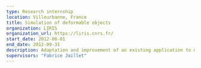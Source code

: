 ```yaml
---
type: Research internship
location: Villeurbanne, France
title: Simulation of deformable objects
organization: LIRIS
organization_url: https://liris.cnrs.fr/
start_date: 2012-06-01
end_date: 2012-09-31
description: Adaptation and improvement of an existing application to manipulate biomechanical models for the simulation of deformable objects.
supervisors: "Fabrice Jaillet"
---
```

